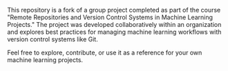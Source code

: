 This repository is a fork of a group project completed as part of the course "Remote Repositories and Version Control Systems in Machine Learning Projects." 
The project was developed collaboratively within an organization and explores best practices for managing machine learning workflows with version control 
systems like Git.

Feel free to explore, contribute, or use it as a reference for your own machine learning projects.
